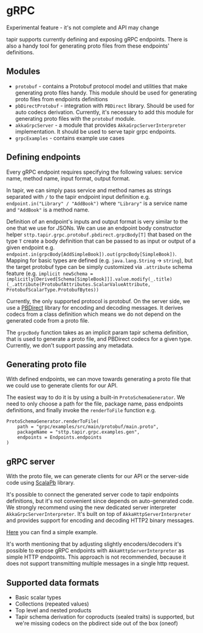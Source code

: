# gRPC

Experimental feature - it's not complete and API may change

tapir supports currently defining and exposing gRPC endpoints. There is also a handy tool for generating proto files
from these endpoints' definitions.

## Modules

* `protobuf` - contains a Protobuf protocol model and utilities that make generating proto files handy. This module
  should be used for generating proto files from endpoints definitions
* `pbDirectProtobuf` - integration with `PBDirect` library. Should be used for auto codecs derivation. Currently, it's
  necessary to add this module for generating proto files with the `protobuf` module.
* `akkaGrpcServer` - a module that provides `AkkaGrpcServerInterpreter` implementation. It should be used to serve tapir
  grpc endpoints.
* `grpcExamples` - contains example use cases

## Defining endpoints

Every gRPC endpoint requires specifying the following values: service name, method name, input format,
output format.

In tapir, we can simply pass service and method names as strings separated with `/` to the tapir endpoint input
definition e.g. `endpoint.in("Library" / "AddBook")` where `"Library"` is a service name and `"AddBook"` is a method
name.

Definition of an endpoint's inputs and output format is very similar to the one that we use for JSONs. We can use an
endpoint body constructor helper `sttp.tapir.grpc.protobuf.pbdirect.grpcBody[T]` that based on the type `T` create a
body definition that can be passed to as input or output of a given endpoint
e.g. `endpoint.in(grpcBody[AddSimpleBook]).out(grpcBody[SimpleBook])`.
Mapping for basic types are defined (e.g. `java.lang.String` -> `string`), but the target protobuf type can be simply customized via `.attribute` schema feature 
(e.g. `implicit newSchema = implicitly[Derived[Schema[SimpleBook]]].value.modify(_.title)(_.attribute(ProtobufAttributes.ScalarValueAttribute, ProtobufScalarType.ProtobufBytes))`

Currently, the only supported protocol is protobuf. On the server side, we use
a [PBDirect](https://github.com/47degrees/pbdirect) library for encoding and decoding messages. It derives codecs from a
class definition which means we do not depend on the generated code from a proto file.

The `grpcBody` function takes as an implicit param tapir schema definition, that is used to generate a proto file, and
PBDirect codecs for a given type.
Currently, we don't support passing any metadata.

## Generating proto file

With defined endpoints, we can move towards generating a proto file that we could use to generate clients for our API.

The easiest way to do it is by using a built-in `ProtoSchemaGenerator`. We need to only choose a path for the file,
package name, pass endpoints definitions, and finally invoke the `renderToFile` function e.g.

```
ProtoSchemaGenerator.renderToFile(
    path = "grpc/examples/src/main/protobuf/main.proto",
    packageName = "sttp.tapir.grpc.examples.gen",
    endpoints = Endpoints.endpoints
)
```

## gRPC server

With the proto file, we can generate clients for our API or the server-side code
using [ScalaPb](https://scalapb.github.io) library.

It's possible to connect the generated server code to tapir endpoints definitions, but it's not convenient since depends
on auto-generated code. We strongly recommend using the new dedicated server interpreter `AkkaGrpcServerInterpreter`.
It's built on top of `AkkaHttpServerInterpreter` and provides support for encoding and decoding HTTP2 binary messages.

[Here](https://github.com/softwaremill/tapir/blob/master/grpc/examples/src/main/scala/sttp/tapir/grpc/examples/GrpcSimpleBooksExample.scala)
you can find a simple example.

It's worth mentioning that by adjusting slightly encoders/decoders it's possible to expose gRPC endpoints with 
`AkkaHttpServerInterpreter` as simple HTTP endpoints. This approach is not recommended, because it does not support
transmitting multiple messages in a single http request.

## Supported data formats
* Basic scalar types 
* Collections (repeated values)
* Top level and nested products
* Tapir schema derivation for coproducts (sealed traits) is supported, but we're missing codecs on the pbdirect side out of the box (oneof)